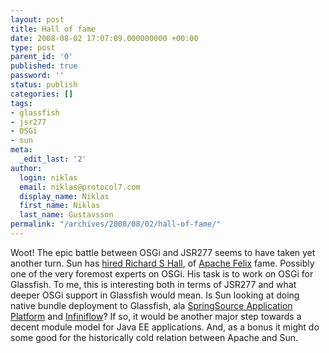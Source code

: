 ```yaml
---
layout: post
title: Hall of fame
date: 2008-08-02 17:07:09.000000000 +00:00
type: post
parent_id: '0'
published: true
password: ''
status: publish
categories: []
tags:
- glassfish
- jsr277
- OSGi
- sun
meta:
  _edit_last: '2'
author:
  login: niklas
  email: niklas@protocol7.com
  display_name: Niklas
  first_name: Niklas
  last_name: Gustavsson
permalink: "/archives/2008/08/02/hall-of-fame/"
---
```

Woot! The epic battle between OSGi and JSR277 seems to have taken yet another turn. Sun has [hired Richard S Hall](http://markmail.org/message/pokdlphe3c6p53wj), of [Apache Felix](http://felix.apache.org/site/index.html) fame. Possibly one of the very foremost experts on OSGi. His task is to work on OSGi for Glassfish. To me, this is interesting both in terms of JSR277 and what deeper OSGi support in Glassfish would mean. Is Sun looking at doing native bundle deployment to Glassfish, ala [SpringSource Application Platform](http://www.springsource.com/products/suite/applicationplatform) and [Infiniflow](http://www.paremus.com/products/products.html)? If so, it would be another major step towards a decent module model for Java EE applications. And, as a bonus it might do some good for the historically cold relation between Apache and Sun.

